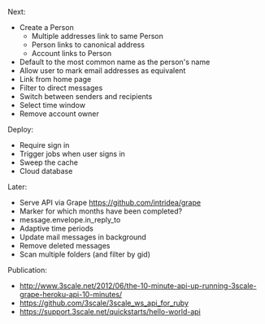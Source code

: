 Next:
* Create a Person
  * Multiple addresses link to same Person
  * Person links to canonical address
  * Account links to Person
* Default to the most common name as the person's name
* Allow user to mark email addresses as equivalent
* Link from home page
* Filter to direct messages
* Switch between senders and recipients
* Select time window
* Remove account owner

Deploy:
* Require sign in
* Trigger jobs when user signs in
* Sweep the cache
* Cloud database

Later:
* Serve API via Grape https://github.com/intridea/grape
* Marker for which months have been completed?
* message.envelope.in_reply_to
* Adaptive time periods
* Update mail messages in background
* Remove deleted messages
* Scan multiple folders (and filter by gid)

Publication:
* http://www.3scale.net/2012/06/the-10-minute-api-up-running-3scale-grape-heroku-api-10-minutes/
* https://github.com/3scale/3scale_ws_api_for_ruby
* https://support.3scale.net/quickstarts/hello-world-api
